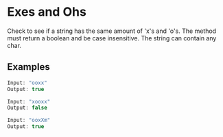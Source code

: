 # Exes and Ohs
Check to see if a string has the same amount of 'x's and 'o's. The method must return a boolean and be case insensitive. The string can contain any char.
## Examples

```javascript
Input: "ooxx"
Output: true
```

```javascript
Input: "xooxx"
Output: false
```

```javascript
Input: "ooxXm"
Output: true
```